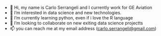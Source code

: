 - 👋 Hi, my name is Carlo Serrangeli and I currently work for GE Aviation
- 👀 I’m interested in data science and new technologies.
- 🌱 I’m currently learning python, even if i love the R language
- 💞️ I’m looking to collaborate on new exiting data science projectts
- 📫 you can reach me at my email address (carlo.serrangeli@gmail.com)

<!---
serrangeli/serrangeli is a ✨ special ✨ repository because its `README.md` (this file) appears on your GitHub profile.
You can click the Preview link to take a look at your changes.
--->

